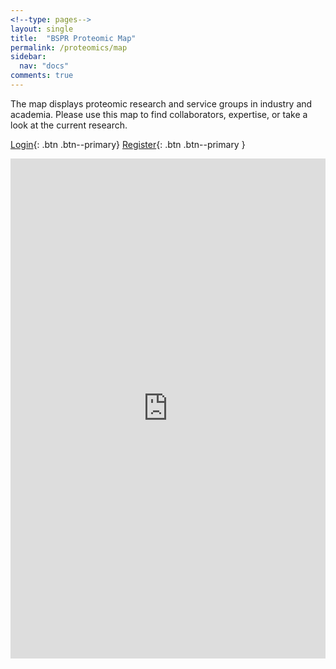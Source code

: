 ```yaml
---
<!--type: pages-->
layout: single
title:  "BSPR Proteomic Map"
permalink: /proteomics/map
sidebar:
  nav: "docs"
comments: true
---
```



The map displays proteomic research and service groups in industry and academia. Please use this map to find collaborators, expertise, or take a look at the current research.

[Login](http://group.bspr.org/login){: .btn .btn--primary}
[Register](http://group.bspr.org/group/register){: .btn .btn--primary }

<iframe id="bspr-map" style=" height:800px;width:100%;border:0;" src="https://group.bspr.org/map"></iframe>


